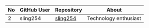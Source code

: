|No  |GitHub User  |Repository  |About  |
|---------|---------|---------|---------|
|2    |    sling254     |     [sling254]( https://github.com/sling254/sling254)    |    Technology enthusiast    |
